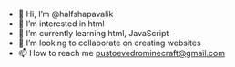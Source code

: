 - 👋 Hi, I’m @halfshapavalik
- 👀 I’m interested in html
- 🌱 I’m currently learning html, JavaScript
- 💞️ I’m looking to collaborate on creating websites
- 📫 How to reach me pustoevedrominecraft@gmail.com

<!---
halfshapavalik/halfshapavalik is a ✨ special ✨ repository because its `README.md` (this file) appears on your GitHub profile.
You can click the Preview link to take a look at your changes.
--->
